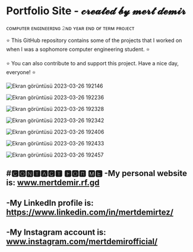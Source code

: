 # Portfolio Site - 𝓬𝓻𝓮𝓪𝓽𝓮𝓭 𝓫𝔂 𝓶𝓮𝓻𝓽 𝓭𝓮𝓶𝓲𝓻
 
ᴄᴏᴍᴘᴜᴛᴇʀ ᴇɴɢɪɴᴇᴇʀɪɴɢ 𝟸ɴᴅ ʏᴇᴀʀ ᴇɴᴅ ᴏғ ᴛᴇʀᴍ ᴘʀᴏᴊᴇᴄᴛ

⭐ This GitHub repository contains some of the projects that I worked on when I was a sophomore computer engineering student. ⭐

⭐ You can also contribute to and support this project. Have a nice day, everyone! ⭐

![Ekran görüntüsü 2023-03-26 192146](https://user-images.githubusercontent.com/101717064/227789775-244aa970-c747-4ea5-bc8a-70138c26392c.png)

![Ekran görüntüsü 2023-03-26 192236](https://user-images.githubusercontent.com/101717064/227789779-36f8ad92-83c0-42d8-b728-13296a7850d1.png)

![Ekran görüntüsü 2023-03-26 192328](https://user-images.githubusercontent.com/101717064/227789780-11024ac9-790f-4ad0-8445-5157196f15e3.png)

![Ekran görüntüsü 2023-03-26 192342](https://user-images.githubusercontent.com/101717064/227789783-4980fef7-f4bc-4069-9152-918cb4887dbd.png)

![Ekran görüntüsü 2023-03-26 192406](https://user-images.githubusercontent.com/101717064/227789787-5c5d7546-2c22-47b6-b110-d28a1251aae8.png)

![Ekran görüntüsü 2023-03-26 192433](https://user-images.githubusercontent.com/101717064/227789790-89b93c83-c1e5-4474-87a1-dcaafed4020f.png)

![Ekran görüntüsü 2023-03-26 192457](https://user-images.githubusercontent.com/101717064/227789793-f9ef45a1-f764-4217-bb9d-0f7e56431e4d.png)

#🅲🅾🅽🆃🅰🅲🆃 🅵🅾🆁 🅼🅴
-My personal website is: www.mertdemir.rf.gd
- 
-My LinkedIn profile is: https://www.linkedin.com/in/mertdemirtez/
-
-My Instagram account is: www.instagram.com/mertdemirofficial/
-

